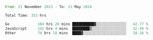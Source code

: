 <!--START_SECTION:waka-->

```rust
From: 21 November 2023 - To: 13 May 2024

Total Time: 353 hrs

Go             184 hrs 28 mins ██████████▓░░░░░░░░░░░░░░   42.77 %
JavaScript     142 hrs 4 mins  ████████▒░░░░░░░░░░░░░░░░   32.94 %
Other          78 hrs 18 mins  ████▓░░░░░░░░░░░░░░░░░░░░   18.16 %
```

<!--END_SECTION:waka-->
